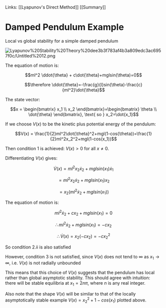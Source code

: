 Links: [[Lyapunov's Direct Method]] [[Summary]]
# Damped Pendulum Example

Local vs global stability for a simple damped pendulum

![Lyapunov%20Stability%20Theory%20dee3b3f783af4b3a809edc3ac6957f0c/Untitled%2012.png](Lyapunov%20Stability%20Theory%20dee3b3f783af4b3a809edc3ac6957f0c/Untitled%2012.png)

The equation of motion is:

$$ml^2 \ddot{\theta} + c\dot{\theta}+mglsin(\theta)=0$$

$$\therefore \ddot{\theta}=-\frac{g}{l}sin(\theta)-\frac{c}{ml^2}\dot{\theta}$$

The state vector:

$$x = \begin{bmatrix} x_1 \\ x_2 \end{bmatrix}=\begin{bmatrix} \theta \\ \dot{\theta} \end{bmatrix}, \text{ so } x_2=\dot{x_1}$$

If we choose $V(x)$ to be the kinetic plus potential energy of the pendulum:

$$V(x) = \frac{1}{2}ml^2\dot{\theta}^2+mgl(1-cos(\theta))=\frac{1}{2}ml^2x_2^2+mgl(1-cos(x_1))$$

Then condition 1 is achieved: $V(x)>0$ for all $x \neq 0$.

Differentiating $V(x)$ gives:

$$\dot{V}(x)=ml^2x_2\dot{x}_2+mglsin(x_1)\dot{x}_1$$

$$=ml^2x_2\dot{x}_2+mglsin(x_1)x_2$$

$$=x_2(ml^2\dot{x}_2+mglsin(x_1))$$

The equation of motion is:

$$ml^2\dot{x}_2+cx_2+mglsin(x_1)=0$$

$$\therefore ml^2\dot{x}_2+mglsin(x_1)=-cx_2$$

$$\therefore \dot{V}(x)=x_2(-cx_2)=-cx_2^2$$

So condition 2.ii is also satisfied

However, condition 3 is not satisfied, since $V(x)$ does not tend to $\infty$ as $x_1 \rightarrow \infty$, i.e. $V(x)$ is not radially unbounded

This means that this choice of $V(x)$ suggests that the pendulum has local rather than global asymptotic stability. This should agree with intuition: there will be stable equilibria at $x_1=2n \pi$, where $n$ is any real integer.

Also note that the shape $V(x)$ will be similar to that of the locally asymptotically stable example $V(x)=x_2^2+1-cos(x_1)$ plotted above.

